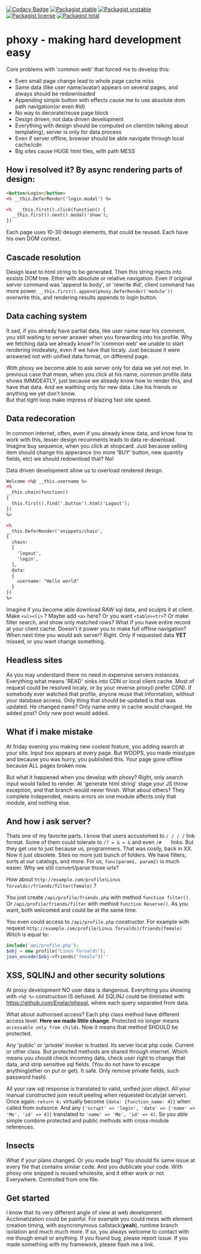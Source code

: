[![Codacy Badge](https://www.codacy.com/project/badge/9acde29aed7e4accb8bd302520fb4608)](https://www.codacy.com/app/enelar/phoxy)
[![Packagist stable](https://img.shields.io/packagist/v/phoxy/phoxy.svg)](https://packagist.org/packages/phoxy/phoxy)
[![Packagist unstable](https://img.shields.io/packagist/vpre/phoxy/phoxy.svg)](https://packagist.org/packages/phoxy/phoxy)
[![Packagist license](https://img.shields.io/packagist/l/phoxy/phoxy.svg)](https://packagist.org/packages/phoxy/phoxy)
[![Packagist total](https://img.shields.io/packagist/dt/phoxy/phoxy.svg)](https://packagist.org/packages/phoxy/phoxy)

phoxy - making hard development easy
=====
Core problems with 'common web' that forced me to develop this:
<ul>
  <li>Even small page change lead to whole page cache miss</li>
  <li>Same data (like user name/avatar) appears on several pages, and always should be redownloaded</li>
  <li>Appending simple button with effects cause me to use absolute dom path navigation(or even #id)</li>
  <li>No way to decorate/reuse page block</li>
  <li>Design driven, not data driven development</li>
  <li>Everything with design should be computed on client(im talking about templating), server is only for data process</li>
  <li>Even if server offline, browser should be able navigate through local cache/cdn</li>
  <li>Big sites cause HUGE html files, with path MESS</li>
</ul>

## How i resolved it? By async rendering parts of design:

```html
<button>Login</button>
<% __this.DeferRender('login.modal') %>

<%  __this.first().click(function() {
  __this.first().next().modal('show');
})
```

Each page uses 10-30 desugn elements, that could be reused. Each have his own DOM context.

## Cascade resolution

Design least to html string to be generated. Then this string injects into exsists DOM tree.
Ether with absolute or relative navigation. Even if original server command was 'append to body', or 'rewrite #id', client command has more power. `__this.first().append(phoxy.DeferRender('module'))` overwrite this, and rendering results appends to login button.

## Data caching system

It sad, if you already have partial data, like user name near his comment, you still waiting to server answer when you forwarding into his profile. Why we fetching data we already know? In 'common web' we unable to start rendering imideately, even if we have that localy. Just because it were answered not with unified data format, on differend page.

With phoxy we become able to ask server only for data we yet not met. In previous case that mean, when you click at his name, common profile data shows IMMIDEATLY, just because we already know how to render this, and have that data. And we waithing only for new data. Like his friends or anything we yet don't know.<br>
But that tight loop make impress of blazing fast site speed.

## Data redecoration

In common internet, often, even if you already know data, and know how to work with this, lesser design recuirments leads to data re-download. Imagine buy sequence, when you click at shopcard. Just because selling item should change his apperance (no more 'BUY' button, new quantity fields, etc) we should redownload that? No!

Data driven development allow us to overload rendered design.

```html
Welcome <%@ __this.username %>
<%
__this.chain(function()
{
  this.first().find('.button').html('Logout');
})
%>
```

```html
<%
__this.DeferRender('snippets/chain',
{
  chain:
  [
    'logout',
    'login',
  ],
  data:
  {
    username: "Hello world"
  }
})
%>
```

Imagine if you become able download RAW sql data, and sculpts it at client. Make `<ul><li>` ? Maybe add `<a>` here? Or you want `<table><tr>`? Or make filter search, and show only matched rows?
What if you have entire record at your client cache. Doesn't it power you to make full offline navigation?
When next time you would ask server? Right. Only if requested data <b>YET</b> missed, or you want change something.

## Headless sites

As you may understand there no need in expensive servers instances. Everything what means 'READ' sinks into CDN or local client cache. Most of request could be resolved localy, or by your reverse proxy(i prefer CDN).
If somebody ever watched that profile, anyone reuse that information, without your database access. Only thing that should be updated is that was updated. He changed name? Only name entry in cache would changed. He added post? Only new post would added.

## What if i make mistake

At friday evening you making new coolest feature, you adding search at your site. Input box appears at every page. But WOOPS, you made misstype and because you was hurry, you published this. Your page gone offline because ALL pages broken now.

But what it happened when you develop with phoxy? Right, only search input would failed to render. At 'generate html string' stage your JS throw exception, and that branch would never finish. What about others? They complete independed, means errors on one module affects only that module, and nothing else.

## And how i ask server?

Thats one of my favorite parts. I know that users accustomed to `/ / / /` link format. Some of them could tolerate to `/? = & = &` and even `/#   ` links. But they get use to just because us, programmers. That was cosily, back in XX. Now it just obsolete. Sites no more just bunch of folders. We have filters, sorts at our catalogs, and more.
For us, `func(param1, param2)` is much easier. Why we still convert/parse those urls?

How about `http://example.com/profile(Linus Torvalds)/friends/filter(female)` ?

You just create `/api/profile/friends.php` with method `function filter()`.
Or `/api/profile/friends/filter` with method `function Reserve()`.
As you want, both welcomed and could be at the same time.

You even could access to `/api/profile.php` constructor.
For example with request `http://example.com/profile(Linus Torvalds)/friends(female)`
Witch is equal to:
```php
include('api/profile.php');
$obj = new profile("Linus Torvalds");
json_encode($obj->friends("female"))''

```

## XSS, SQLINJ and other security solutions

At proxy development NO user data is dangerous. Everything you showing with `<%@ %>` construction IS defused.
All SQLINJ could be iliminated with https://github.com/Enelar/phpsql, where each query separated from data.

What about authorised access?
Each php class method have different access level. <b>Here we made little change</b>.
Protected no longer means `accessable only from childs`. Now it means that method SHOULD be protected.

Any 'public' or 'private' invoker is trusted. Its server local php code. Current or other class. But protected methods are shared through internet. Which means you chould check incoming data, check user right to change that data, and strip sensitive sql fields. (You do not have to escape anything(ether on put or get). It safe. Only remove private fields, such password hash).

All your raw sql response is translated to valid, unified json object. All your manual constructed json result peeling when requested localy(at server). Once again. `return 4;` virtually become `{data: {function_name: 4}}` when called from outsorce. And any `['scrupt' => 'login', 'data' => ['name' => 'Me', 'id' => 4]]` translated to `'name' => 'Me', 'id' => 4]`. So you able simple combine protected and public methods with cross-module references.

## Insects

What if your plans changed. Or you made bug? You should fix same issue at every file that contains similar code.
And you dublicate your code. With phoxy one snipped is reused wholesite, and it ether work or not. Everywhere. Controlled from one file.


## Get started

I know that its very different angle of view at web development. Acclimatization could be painful.
For example you could mess with element creation timing, with asyncronymous callstack(<b>yeah</b>), runtime branch isolation and much much more.
If so, you always welcome to contact with me though email or anything. If you found bug, please report issue. If you made something with my framework, please flash me a link.